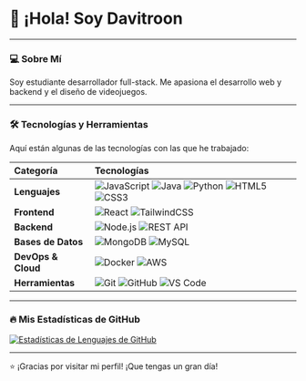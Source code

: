 # 👋 ¡Hola! Soy Davitroon

---

### 💻 Sobre Mí

Soy estudiante desarrollador full-stack. Me apasiona el desarrollo web y backend y el diseño de videojuegos.

---

### 🛠️ Tecnologías y Herramientas

Aquí están algunas de las tecnologías con las que he trabajado:

| Categoría | Tecnologías |
| :--- | :--- |
| **Lenguajes** | ![JavaScript](https://img.shields.io/badge/JavaScript-F7DF1E?style=for-the-badge&logo=javascript&logoColor=black) ![Java](https://img.shields.io/badge/Java-007396?style=for-the-badge&logo=java&logoColor=white) ![Python](https://img.shields.io/badge/Python-3776AB?style=for-the-badge&logo=python&logoColor=white) ![HTML5](https://img.shields.io/badge/HTML5-E34F26?style=for-the-badge&logo=html5&logoColor=white) ![CSS3](https://img.shields.io/badge/CSS3-1572B6?style=for-the-badge&logo=css3&logoColor=white) |
| **Frontend** | ![React](https://img.shields.io/badge/React-61DAFB?style=for-the-badge&logo=react&logoColor=black) ![TailwindCSS](https://img.shields.io/badge/Tailwind_CSS-38B2AC?style=for-the-badge&logo=tailwind-css&logoColor=white) |
| **Backend** | ![Node.js](https://img.shields.io/badge/Node.js-339933?style=for-the-badge&logo=node.js&logoColor=white) ![REST API](https://img.shields.io/badge/REST_API-00599C?style=for-the-badge&logo=rest-api&logoColor=white) |
| **Bases de Datos** | ![MongoDB](https://img.shields.io/badge/MongoDB-47A248?style=for-the-badge&logo=mongodb&logoColor=white) ![MySQL](https://img.shields.io/badge/MySQL-4479A1?style=for-the-badge&logo=mysql&logoColor=white) |
| **DevOps & Cloud** | ![Docker](https://img.shields.io/badge/Docker-2496ED?style=for-the-badge&logo=docker&logoColor=white) ![AWS](https://img.shields.io/badge/AWS-232F3E?style=for-the-badge&logo=amazon-aws&logoColor=white) |
| **Herramientas** | ![Git](https://img.shields.io/badge/Git-F05032?style=for-the-badge&logo=git&logoColor=white) ![GitHub](https://img.shields.io/badge/GitHub-181717?style=for-the-badge&logo=github&logoColor=white) ![VS Code](https://img.shields.io/badge/VS_Code-007ACC?style=for-the-badge&logo=visual-studio-code&logoColor=white) |

---

### 🔥 Mis Estadísticas de GitHub

[![Estadísticas de Lenguajes de GitHub](https://github-readme-stats.vercel.app/api/top-langs/?username=Davitroon&layout=compact&theme=radical&hide_border=true)](https://github.com/Davitroon)

---

⭐️ ¡Gracias por visitar mi perfil! ¡Que tengas un gran día!

